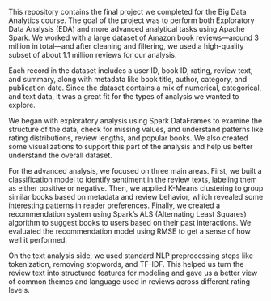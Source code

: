 This repository contains the final project we completed for the Big Data Analytics course. The goal of the project was to perform both Exploratory Data Analysis (EDA) and more advanced analytical tasks using Apache Spark. We worked with a large dataset of Amazon book reviews—around 3 million in total—and after cleaning and filtering, we used a high-quality subset of about 1.1 million reviews for our analysis.

Each record in the dataset includes a user ID, book ID, rating, review text, and summary, along with metadata like book title, author, category, and publication date. Since the dataset contains a mix of numerical, categorical, and text data, it was a great fit for the types of analysis we wanted to explore.

We began with exploratory analysis using Spark DataFrames to examine the structure of the data, check for missing values, and understand patterns like rating distributions, review lengths, and popular books. We also created some visualizations to support this part of the analysis and help us better understand the overall dataset.

For the advanced analysis, we focused on three main areas. First, we built a classification model to identify sentiment in the review texts, labeling them as either positive or negative. Then, we applied K-Means clustering to group similar books based on metadata and review behavior, which revealed some interesting patterns in reader preferences. Finally, we created a recommendation system using Spark’s ALS (Alternating Least Squares) algorithm to suggest books to users based on their past interactions. We evaluated the recommendation model using RMSE to get a sense of how well it performed.

On the text analysis side, we used standard NLP preprocessing steps like tokenization, removing stopwords, and TF-IDF. This helped us turn the review text into structured features for modeling and gave us a better view of common themes and language used in reviews across different rating levels.

